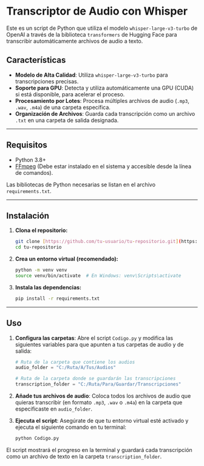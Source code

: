 # Transcriptor de Audio con Whisper

Este es un script de Python que utiliza el modelo `whisper-large-v3-turbo` de OpenAI a través de la biblioteca `transformers` de Hugging Face para transcribir automáticamente archivos de audio a texto.

## Características

- **Modelo de Alta Calidad**: Utiliza `whisper-large-v3-turbo` para transcripciones precisas.
- **Soporte para GPU**: Detecta y utiliza automáticamente una GPU (CUDA) si está disponible, para acelerar el proceso.
- **Procesamiento por Lotes**: Procesa múltiples archivos de audio (`.mp3`, `.wav`, `.m4a`) de una carpeta específica.
- **Organización de Archivos**: Guarda cada transcripción como un archivo `.txt` en una carpeta de salida designada.

---

## Requisitos

- Python 3.8+
- [FFmpeg](https://ffmpeg.org/download.html) (Debe estar instalado en el sistema y accesible desde la línea de comandos).

Las bibliotecas de Python necesarias se listan en el archivo `requirements.txt`.

---

## Instalación

1.  **Clona el repositorio:**
    ```bash
    git clone [https://github.com/tu-usuario/tu-repositorio.git](https://github.com/tu-usuario/tu-repositorio.git)
    cd tu-repositorio
    ```

2.  **Crea un entorno virtual (recomendado):**
    ```bash
    python -m venv venv
    source venv/bin/activate  # En Windows: venv\Scripts\activate
    ```

3.  **Instala las dependencias:**
    ```bash
    pip install -r requirements.txt
    ```

---

## Uso

1.  **Configura las carpetas**:
    Abre el script `Codigo.py` y modifica las siguientes variables para que apunten a tus carpetas de audio y de salida:
    ```python
    # Ruta de la carpeta que contiene los audios
    audio_folder = "C:/Ruta/A/Tus/Audios"

    # Ruta de la carpeta donde se guardarán las transcripciones
    transcription_folder = "C:/Ruta/Para/Guardar/Transcripciones"
    ```

2.  **Añade tus archivos de audio**:
    Coloca todos los archivos de audio que quieras transcribir (en formato `.mp3`, `.wav` o `.m4a`) en la carpeta que especificaste en `audio_folder`.

3.  **Ejecuta el script**:
    Asegúrate de que tu entorno virtual esté activado y ejecuta el siguiente comando en tu terminal:
    ```bash
    python Codigo.py
    ```

El script mostrará el progreso en la terminal y guardará cada transcripción como un archivo de texto en la carpeta `transcription_folder`.
